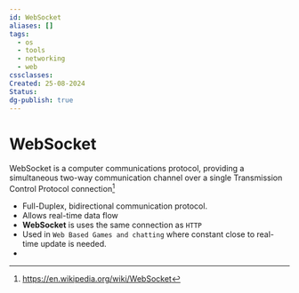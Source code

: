 ```yaml
---
id: WebSocket
aliases: []
tags:
  - os
  - tools
  - networking
  - web
cssclasses: 
Created: 25-08-2024
Status: 
dg-publish: true
---
```

# WebSocket
WebSocket is a computer communications protocol, providing a simultaneous two-way communication channel over a single Transmission Control Protocol connection[^1] 

[^1]:https://en.wikipedia.org/wiki/WebSocket

- Full-Duplex, bidirectional communication protocol.
- Allows real-time data flow
- **WebSocket** is uses the same connection as `HTTP`
- Used in `Web Based Games and chatting` where constant close to real-time update is needed.
-  